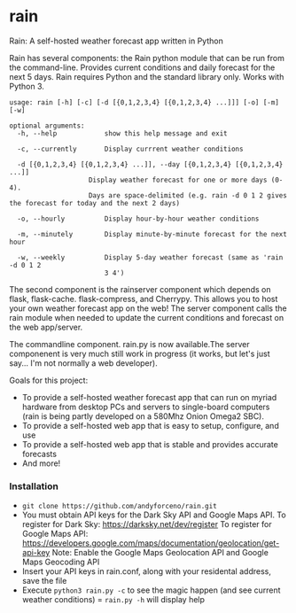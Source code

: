 # rain
Rain: A self-hosted weather forecast app written in Python

Rain has several components: the Rain python module that can be run from the command-line. Provides current conditions and daily forecast for the next 5 days. Rain requires Python and the standard library only. Works with Python 3.

    usage: rain [-h] [-c] [-d [{0,1,2,3,4} [{0,1,2,3,4} ...]]] [-o] [-m] [-w]

    optional arguments:
      -h, --help            show this help message and exit
  
      -c, --currently       Display currrent weather conditions
  
      -d [{0,1,2,3,4} [{0,1,2,3,4} ...]], --day [{0,1,2,3,4} [{0,1,2,3,4} ...]]
                        Display weather forecast for one or more days (0-4).
                        Days are space-delimited (e.g. rain -d 0 1 2 gives the forecast for today and the next 2 days)
                        
      -o, --hourly          Display hour-by-hour weather conditions
  
      -m, --minutely        Display minute-by-minute forecast for the next hour
  
      -w, --weekly          Display 5-day weather forecast (same as 'rain -d 0 1 2
                            3 4')
                        
The second component is the rainserver component which depends on flask, flask-cache. flask-compress, and Cherrypy. This allows you to host your own weather forecast app on the web! The server component calls the rain module when needed to update the current conditions and forecast on the web app/server.

The commandline component. rain.py is now available.The server componenent is very much still work in progress (it works, but let's just say... I'm not normally a web developer).

Goals for this project:
- To provide a self-hosted weather forecast app that can run on myriad hardware from desktop PCs and servers to single-board computers (rain is being partly developed on a 580Mhz Onion Omega2 SBC).
- To provide a self-hosted web app that is  easy to setup, configure, and use
- To provide a self-hosted web app that is stable and provides accurate forecasts
- And more!

### Installation
- `git clone https://github.com/andyforceno/rain.git`
- You must obtain API keys for the Dark Sky API and Google Maps API. 
  To register for Dark Sky: https://darksky.net/dev/register
  To register for Google Maps API: https://developers.google.com/maps/documentation/geolocation/get-api-key
  Note: Enable the Google Maps Geolocation API and Google Maps Geocoding API
- Insert your API keys in rain.conf, along with your residental address, save the file
- Execute `python3 rain.py -c` to see the magic happen (and see current weather conditions)
= `rain.py -h` will display help